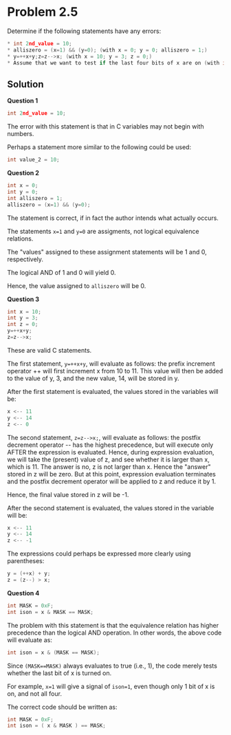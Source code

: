 Problem 2.5
=========== 

Determine if the following statements have any errors: 

```c
* int 2nd_value = 10;
* alliszero = (x=1) && (y=0); (with x = 0; y = 0; alliszero = 1;)
* y=++x+y;z=z-->x; (with x = 10; y = 3; z = 0;)
* Assume that we want to test if the last four bits of x are on (with int MASK=0xF; ison = x & MASK==MASK;)
```

Solution
-------- 

**Question 1**

```c
int 2nd_value = 10;
```

The error with this statement is that in C variables may not begin with numbers. 

Perhaps a statement more similar to the following could be used:

```c
int value_2 = 10;
```

**Question 2**

```c
int x = 0;
int y = 0;
int alliszero = 1;
alliszero = (x=1) && (y=0);
```

The statement is correct, if in fact the author intends what actually occurs.

The statements `x=1` and `y=0` are assigments, not logical equivalence relations. 

The "values" assigned to these assignment statements will be 1 and 0, respectively. 

The logical AND of 1 and 0 will yield 0. 

Hence, the value assigned to `alliszero` will be 0.

**Question 3**

```c
int x = 10;
int y = 3;
int z = 0;
y=++x+y;
z=z-->x;
```

These are valid C statements.

The first statement, `y=++x+y`, will evaluate as follows: the prefix increment operator ++ will first increment x from 10 to 11. This value will then be added to the value of y, 3, and the new value, 14, will be stored in y. 

After the first statement is evaluated, the values stored in the variables will be:

```c
x <-- 11
y <-- 14
z <-- 0
```

The second statement, `z=z-->x;`, will evaluate as follows: the postfix decrement operator -- has the highest precedence, but will execute only AFTER the expression is evaluated. Hence, during expression evaluation, we will take the (present) value of z, and see whether it is larger than x, which is 11. The answer is no, z is not larger than x. Hence the "answer" stored in z will be zero. But at this point, expression evaluation terminates and the postfix decrement operator will be applied to z and reduce it by 1. 

Hence, the final value stored in z will be -1. 

After the second statement is evaluated, the values stored in the variable will be:

```c
x <-- 11
y <-- 14
z <-- -1 
```

The expressions could perhaps be expressed more clearly using parentheses:

```c
y = (++x) + y;
z = (z--) > x;
```

**Question 4**

```c
int MASK = 0xF;
int ison = x & MASK == MASK;
```

The problem with this statement is that the equivalence relation has higher precedence than the logical AND operation. In other words, the above code will evaluate as:

```c
int ison = x & (MASK == MASK);
```

Since `(MASK==MASK)` always evaluates to true (i.e., 1), the code merely tests whether the last bit of x is turned on. 

For example, `x=1` will give a signal of `ison=1`, even though only 1 bit of x is on, and not all four.

The correct code should be written as:

```c
int MASK = 0xF;
int ison = ( x & MASK ) == MASK;
```

